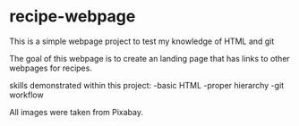 # recipe-webpage
This is a simple webpage project to test my knowledge of HTML and git

The goal of this webpage is to create an landing page that has links to
other webpages for recipes.

skills demonstrated within this project:
-basic HTML 
-proper hierarchy 
-git workflow

All images were taken from Pixabay.
